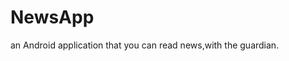 # NewsApp
an Android application that you can read news,with the guardian.
<p align="center">
  <img ![RESİM](https://raw.githubusercontent.com/haliltprkk/NewsApp/master/images/guardian.png) />
</p>

